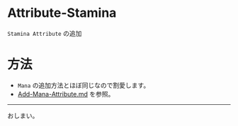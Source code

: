 # Attribute-Stamina
`Stamina Attribute` の追加

# 方法

* `Mana` の追加方法とほぼ同じなので割愛します。
* [Add-Mana-Attribute.md](./Add-Mana-Attribute.md) を参照。


-----
おしまい。
